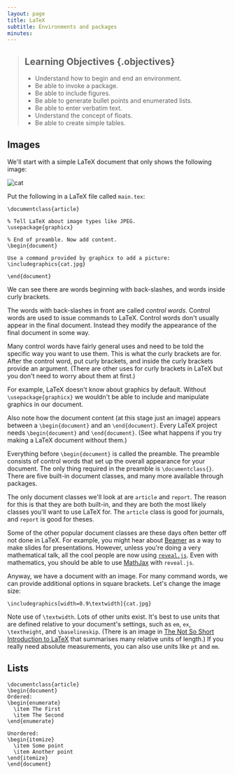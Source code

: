 ```yaml
---
layout: page
title: LaTeX
subtitle: Environments and packages
minutes: 
---
```


> ## Learning Objectives {.objectives}
>
> * Understand how to begin and end an environment.
> * Be able to invoke a package.
> * Be able to include figures.
> * Be able to generate bullet points and enumerated lists.
> * Be able to enter verbatim text.
> * Understand the concept of floats.
> * Be able to create simple tables.

Images
----

We'll start with a simple LaTeX document that only shows the following image:

![cat](fig/cat.jpg)

Put the following in a LaTeX file called `main.tex`:

~~~ {.tex}
\documentclass{article}

% Tell LaTeX about image types like JPEG.
\usepackage{graphicx}

% End of preamble. Now add content.
\begin{document}

Use a command provided by graphicx to add a picture:
\includegraphics{cat.jpg}

\end{document}
~~~

We can see there are words beginning with back-slashes,
and words inside curly brackets.

The words with back-slashes in front are called *control words*.
Control words are used to issue commands to LaTeX.
Control words don't usually appear in the final document.
Instead they modify the appearance of the final document in some way.

Many control words have fairly general uses and need to be told the specific
way you want to use them.
This is what the curly brackets are for.
After the control word, put curly brackets,
and inside the curly brackets provide an argument.
(There are other uses for curly brackets in LaTeX but you don't need to worry
about them at first.)

For example, LaTeX doesn't know about graphics by default.
Without `\usepackage{graphicx}` we wouldn't be able to
include and manipulate graphics in our document.

Also note how the document content (at this stage just an image)
appears between a `\begin{document}` and an `\end{document}`.
Every LaTeX project needs `\begin{document}` and `\end{document}`.
(See what happens if you try making a LaTeX document without them.)

Everything before `\begin{document}` is called the preamble.
The preamble consists of control words that set up the overall appearance
for your document.
The only thing required in the preamble is `\documentclass{}`.
There are five built-in document classes,
and many more available through packages.

The only document classes we'll look at are `article` and `report`.
The reason for this is that they are both built-in,
and they are both the most likely classes you'll want to use LaTeX for.
The `article` class is good for journals, and `report` is good for theses.

Some of the other popular document classes are these
days often better off not done in LaTeX.
For example, you might hear about
[Beamer](https://bitbucket.org/rivanvx/beamer/wiki/Home)
as a way to make slides for presentations.
However, unless you're doing a very mathematical talk,
all the cool people are now using
[`reveal.js`](https://github.com/hakimel/reveal.js).
Even with mathematics, you should be able to use
[MathJax](https://www.mathjax.org) with `reveal.js`.

Anyway, we have a document with an image.
For many command words, we can provide additional options in square brackets.
Let's change the image size:

~~~ {.tex}
\includegraphics[width=0.9\textwidth]{cat.jpg}
~~~

Note use of `\textwidth`. Lots of other units exist.
It's best to use units that are defined relative to your document's settings,
such as `em`, `ex`, `\textheight`, and `\baselineskip`.
(There is an image in
[The Not So Short Introduction to LaTeX](https://tobi.oetiker.ch/lshort/lshort.pdf) 
that summarises many relative units of length.)
If you really need absolute measurements, you can also use units like `pt` and `mm`.


Lists
----

~~~ {.tex}
\documentclass{article}
\begin{document}
Ordered:
\begin{enumerate}
  \item The First
  \item The Second
\end{enumerate}

Unordered:
\begin{itemize}
  \item Some point
  \item Another point
\end{itemize}
\end{document}
~~~

